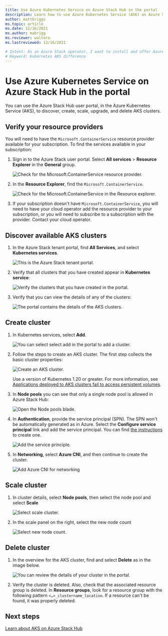 ```yaml
---
title: Use Azure Kubernetes Service on Azure Stack Hub in the portal
description: Learn how to use Azure Kubernetes Service (ASK) on Azure Stack Hub in the portal.
author: mattbriggs
ms.topic: article
ms.date: 12/16/2021
ms.author: mabrigg
ms.reviewer: waltero
ms.lastreviewed: 12/16/2021

# Intent: As an Azure Stack operator, I want to install and offer Azure Kubernetes Service on Azure Stack Hub so my supported user can offer containerized solutions.
# Keyword: Kubernetes AKS difference
---
```


# Use Azure Kubernetes Service on Azure Stack Hub in the portal

You can use the Azure Stack Hub user portal, in the Azure Kubernetes Service (AKS), to discover, create, scale, upgrade, and delete AKS clusters.

## Verify your resource providers

You will need to have the `Microsoft.ContainerService` resource provider available for your subscription. To find the services available in your subscription:

1. Sign in to the Azure Stack user portal. Select **All services** > **Resource Explorer** in the **General** group.

    ![Check for the Microsoft.ContainerService resource provider.](media/aks-how-to-use/check-for-container-step1.png)

2. In the **Resource Explorer**, find the `Microsoft.ContainerService`.

    ![Check for the Microsoft.ContainerService in the Resource explorer.](media/aks-how-to-use/check-for-container-step2.png)

3. If your subscription doesn't have `Microsoft.ContainerService`, you will need to have your cloud operator add the resource provider to your subscription, or you will need to subscribe to a subscription with the provider. Contact your cloud operator. 

## Discover available AKS clusters

1.  In the Azure Stack tenant portal, find **All Services**, and select **Kubernetes services**.

    ![This is the Azure Stack tenant portal.](media/aks-how-to-use/azure-stack-tenant-portal.png)

1.  Verify that all clusters that you have created appear in **Kubernetes service**:

    ![Verify the clusters that you have created in the portal.](media/aks-how-to-use/all-clusters-that-you-have-created.png)

1.  Verify that you can view the details of any of the clusters:

    ![The portal contains the details of the AKS clusters.](media/aks-how-to-use/details-of-any-of-the-clusters.png)

## Create cluster

1.  In Kubernetes services, select **Add**.

    ![You can select select add in the portal to add a cluster.](media/aks-how-to-use/select-add-cluster.png)

1.  Follow the steps to create an AKS cluster. The first step collects the basic cluster properties:

    ![Create an AKS cluster.](media/aks-how-to-use/create-an-aks-cluster.png)

    Use a version of Kubernetes 1.20 or greater. For more information, see [Applications deployed to AKS clusters fail to access persistent volumes](aks-known-issues.md#applications-deployed-to-aks-clusters-fail-to-access-persistent-volumes).

1.  In **Node pools** you can see that only a single node pool is allowed in Azure Stack Hub:

    ![Open the **Node pools** blade.](media/aks-how-to-use/open-the-node-pool-settings.png)

1. In **Authentication**, provide the service principal (SPN). The SPN won't be automatically generated as in Azure. Select the **Configure service principal** link and add the service principal. You can find [the instructions](../operator/give-app-access-to-resources.md) to create one.

    ![Add the service principle.](media/aks-how-to-use/add-service-principal-to-aks.png)


1.  In **Networking**, select **Azure CNI**, and then continue to create the cluster.

    ![Add Azure CNI for networking](media/aks-how-to-use/create-aks-network.png)


## Scale cluster

1. In cluster details, select **Node pools**, then select the node pool and select **Scale**

    ![Select scale cluster.](media/aks-how-to-use/select-scale.png)

2. In the scale panel on the right, select the new node count

    ![Select new node count.](media/aks-how-to-use/select-node-count.png)

## Delete cluster

1.  In the overview for the AKS cluster, find and select **Delete** as in the image below.

    ![You can review the details of your cluster in the portal.](media/aks-how-to-use/delete-cluster.png)

2.  Verify the cluster is deleted. Also, check that the associated resource group is deleted. In **Resource groups**, look for a resource group with the following pattern `<…>_clustername_location`. If a resource can't be found, it was properly deleted.


## Next steps

[Learn about AKS on Azure Stack Hub](aks-overview.md)
